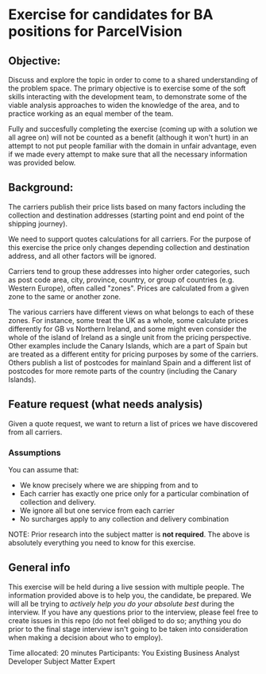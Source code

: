 # Exercise for candidates for BA positions for ParcelVision

## Objective:

Discuss and explore the topic in order to come to a shared understanding of the problem space. The primary objective is to exercise some of the soft skills interacting with the development team, to demonstrate some of the viable analysis approaches to widen the knowledge of the area, and to practice working as an equal member of the team.

Fully and succesfully completing the exercise (coming up with a solution we all agree on) will not be counted as a benefit (although it won't hurt) in an attempt to not put people familiar with the domain in unfair advantage, even if we made every attempt to make sure that all the necessary information was provided below.

## Background:

The carriers publish their price lists based on many factors including the collection and destination addresses (starting point and end point of the shipping journey).

We need to support quotes calculations for all carriers. For the purpose of this exercise the price only changes depending collection and destination address, and all other factors will be ignored.

Carriers tend to group these addresses into higher order categories, such as post code area, city, province, country, or group of countries (e.g. Western Europe), often called "zones". Prices are calculated from a given zone to the same or another zone.

The various carriers have different views on what belongs to each of these zones. For instance, some treat the UK as a whole, some calculate prices differently for GB vs Northern Ireland, and some might even consider the whole of the island of Ireland as a single unit from the pricing perspective. Other examples include the Canary Islands, which are a part of Spain but are treated as a different entity for pricing purposes by some of the carriers. Others publish a list of postcodes for mainland Spain and a different list of postcodes for more remote parts of the country (including the Canary Islands).

## Feature request (what needs analysis)

Given a quote request, we want to return a list of prices we have discovered from all carriers.

### Assumptions

You can assume that:
- We know precisely where we are shipping from and to
- Each carrier has exactly one price only for a particular combination of collection and delivery.
- We ignore all but one service from each carrier
- No surcharges apply to any collection and delivery combination

NOTE: Prior research into the subject matter is **not required**. The above is absolutely everything you need to know for this exercise.

## General info

This exercise will be held during a live session with multiple people. The information provided above is to help you, the candidate, be prepared. We will all be trying to _actively help you do your absolute best_ during the interview. If you have any questions prior to the interview, please feel free to create issues in this repo (do not feel obliged to do so; anything you do prior to the final stage interview isn't going to be taken into consideration when making a decision about who to employ).

Time allocated: 20 minutes
Participants: 
You
Existing Business Analyst
Developer
Subject Matter Expert
